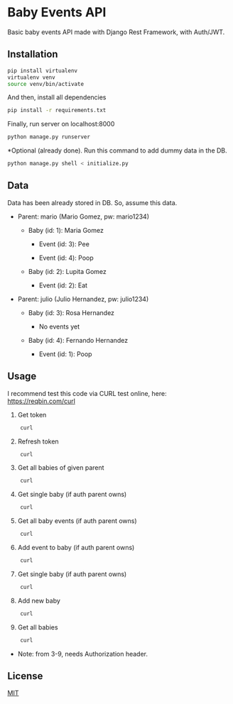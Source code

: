# Baby Events API

Basic baby events API made with Django Rest Framework, with Auth/JWT.

## Installation

```bash
pip install virtualenv
virtualenv venv
source venv/bin/activate
```

And then, install all dependencies

```bash
pip install -r requirements.txt
```

Finally, run server on localhost:8000
```bash
python manage.py runserver
```

*Optional (already done). Run this command to add dummy data in the DB.
```bash
python manage.py shell < initialize.py
```

## Data

Data has been already stored in DB. So, assume this data.

*  Parent: mario (Mario Gomez, pw: mario1234)

   * Baby (id: 1): Maria Gomez 
   
        * Event (id: 3): Pee

        * Event (id: 4): Poop


   * Baby (id: 2): Lupita Gomez

        * Event (id: 2): Eat 


* Parent: julio (Julio Hernandez, pw: julio1234) 

   * Baby (id: 3): Rosa Hernandez

        * No events yet
   
   * Baby (id: 4): Fernando Hernandez

        * Event (id: 1): Poop 

## Usage
I recommend test this code via CURL test online, here: https://reqbin.com/curl 

1. Get token
```bash
    curl
```
2. Refresh token
```bash
    curl
```
3. Get all babies of given parent 
```bash
    curl
```
4. Get single baby (if auth parent owns)
```bash
    curl
```
5. Get all baby events (if auth parent owns)
```bash
    curl
```
6. Add event to baby (if auth parent owns)
```bash
    curl
```
7. Get single baby (if auth parent owns)
```bash
    curl
```
8. Add new baby
```bash
    curl
```
9.  Get all babies 
```bash
    curl
```

- Note: from 3-9, needs Authorization header.


## License
[MIT](https://choosealicense.com/licenses/mit/)